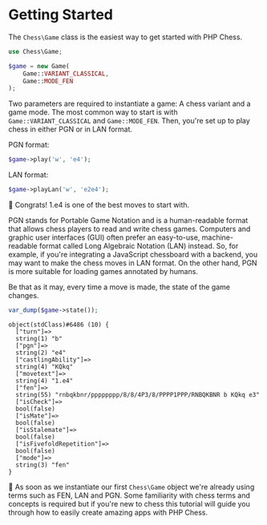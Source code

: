 # Getting Started

The `Chess\Game` class is the easiest way to get started with PHP Chess.

```php
use Chess\Game;

$game = new Game(
    Game::VARIANT_CLASSICAL,
    Game::MODE_FEN
);
```

Two parameters are required to instantiate a game: A chess variant and a game mode. The most common way to start is with `Game::VARIANT_CLASSICAL` and `Game::MODE_FEN`. Then, you're set up to play chess in either PGN or in LAN format.

PGN format:

```php
$game->play('w', 'e4');
```

LAN format:

```php
$game->playLan('w', 'e2e4');
```

🎉 Congrats! 1.e4 is one of the best moves to start with.


PGN stands for Portable Game Notation and is a human-readable format that allows chess players to read and write chess games. Computers and graphic user interfaces (GUI) often prefer an easy-to-use, machine-readable format called Long Algebraic Notation (LAN) instead. So, for example, if you're integrating a JavaScript chessboard with a backend, you may want to make the chess moves in LAN format. On the other hand, PGN is more suitable for loading games annotated by humans.

Be that as it may, every time a move is made, the state of the game changes.

```php
var_dump($game->state());
```

```
object(stdClass)#6486 (10) {
  ["turn"]=>
  string(1) "b"
  ["pgn"]=>
  string(2) "e4"
  ["castlingAbility"]=>
  string(4) "KQkq"
  ["movetext"]=>
  string(4) "1.e4"
  ["fen"]=>
  string(55) "rnbqkbnr/pppppppp/8/8/4P3/8/PPPP1PPP/RNBQKBNR b KQkq e3"
  ["isCheck"]=>
  bool(false)
  ["isMate"]=>
  bool(false)
  ["isStalemate"]=>
  bool(false)
  ["isFivefoldRepetition"]=>
  bool(false)
  ["mode"]=>
  string(3) "fen"
}
```

📌 As soon as we instantiate our first `Chess\Game` object we're already using terms such as FEN, LAN and PGN. Some familiarity with chess terms and concepts is required but if you're new to chess this tutorial will guide you through how to easily create amazing apps with PHP Chess.
